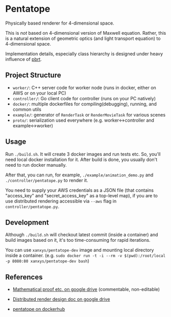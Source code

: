 # Pentatope
Physically based renderer for 4-dimensional space.


This is *not* based on 4-dimensional version of Maxwell equation.
Rather, this is a natural extension of geometric optics
(and light transport equation) to 4-dimensional space.


Implementation details, especially class hierarchy is designed under
heavy influence of [pbrt](http://www.pbrt.org/).


## Project Structure
* `worker/`: C++ server code for worker node (runs in docker, either on AWS or on your local PC)
* `controller/`: Go client code for controller (runs on your PC natively)
* `docker/`: multiple dockerfiles for compiling(debugging), running, and common utils
* `example/`: generator of `RenderTask` or `RenderMovieTask` for various scenes
* `proto/`: serialization used everywhere (e.g. worker<->controller and example<->worker)

## Usage
Run `./build.sh`. It will create 3 docker images and run tests etc.
So, you'll need local docker installation for it. After build is done,
you usually don't need to run docker manually.

After that, you can run, for example, `./example/animation_demo.py` and `./controller/pentatope.py` to render it.

You need to supply your AWS credentials as a JSON file
(that contains "access_key" and "secret_access_key" as a top-level map),
if you are to use distributed rendering accessible via `--aws` flag in
`controller/pentatope.py`.


## Development
Although `./build.sh` will checkout latest commit (inside a container) and
build images based on it, it's too time-consuming for rapid iterations.

You can use `xanxys/pentatope-dev` image and mounting local directory inside
a container. (e.g. `sudo docker run -t -i --rm -v $(pwd):/root/local -p 8080:80 xanxys/pentatope-dev bash`)


## References
* [Mathematical proof etc. on google drive](https://docs.google.com/document/d/1lfWarQdW_cZsIxPnigJCLeeWBzgZ6UGsgGNOq_5b1J8/edit?usp=sharing) (commentable, non-editable)

* [Distributed render design doc on google drive](https://docs.google.com/document/d/1dSuWV-QI-f7r1uMlOeKNSTRCkkonnYRANqP-lg-rEHk/edit?usp=sharing)

* [pentatope on dockerhub](https://registry.hub.docker.com/u/xanxys/pentatope/)
